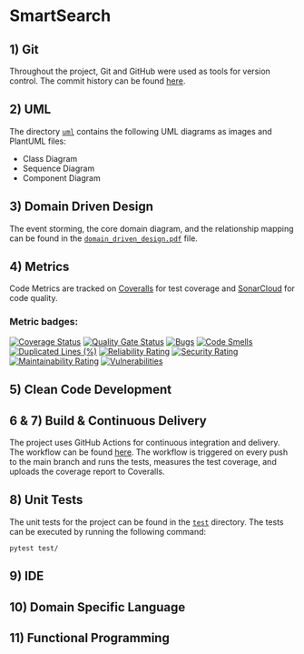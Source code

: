 # SmartSearch

## 1) Git
Throughout the project, Git and GitHub were used as tools for version control. 
The commit history can be found [here](https://github.com/bogdankostic/SmartSearch/commits/main/).

## 2) UML
The directory [`uml`](https://github.com/bogdankostic/SmartSearch/tree/main/uml) contains the following UML
diagrams as images and PlantUML files:
- Class Diagram
- Sequence Diagram
- Component Diagram


## 3) Domain Driven Design
The event storming, the core domain diagram, and the relationship mapping can be found in the
[`domain_driven_design.pdf`](https://github.com/bogdankostic/SmartSearch/blob/main/domain_driven_design.pdf) file.


## 4) Metrics 
Code Metrics are tracked on [Coveralls](https://coveralls.io/github/bogdankostic/SmartSearch) for test coverage 
and [SonarCloud](https://sonarcloud.io/project/overview?id=bogdankostic_SmartSearch) for code quality. 

### Metric badges:

[![Coverage Status](https://coveralls.io/repos/github/bogdankostic/SmartSearch/badge.svg?branch=main)](https://coveralls.io/github/bogdankostic/SmartSearch?branch=main)
[![Quality Gate Status](https://sonarcloud.io/api/project_badges/measure?project=bogdankostic_SmartSearch&metric=alert_status)](https://sonarcloud.io/summary/new_code?id=bogdankostic_SmartSearch)
[![Bugs](https://sonarcloud.io/api/project_badges/measure?project=bogdankostic_SmartSearch&metric=bugs)](https://sonarcloud.io/summary/new_code?id=bogdankostic_SmartSearch)
[![Code Smells](https://sonarcloud.io/api/project_badges/measure?project=bogdankostic_SmartSearch&metric=code_smells)](https://sonarcloud.io/summary/new_code?id=bogdankostic_SmartSearch)
[![Duplicated Lines (%)](https://sonarcloud.io/api/project_badges/measure?project=bogdankostic_SmartSearch&metric=duplicated_lines_density)](https://sonarcloud.io/summary/new_code?id=bogdankostic_SmartSearch)
[![Reliability Rating](https://sonarcloud.io/api/project_badges/measure?project=bogdankostic_SmartSearch&metric=reliability_rating)](https://sonarcloud.io/summary/new_code?id=bogdankostic_SmartSearch)
[![Security Rating](https://sonarcloud.io/api/project_badges/measure?project=bogdankostic_SmartSearch&metric=security_rating)](https://sonarcloud.io/summary/new_code?id=bogdankostic_SmartSearch)
[![Maintainability Rating](https://sonarcloud.io/api/project_badges/measure?project=bogdankostic_SmartSearch&metric=sqale_rating)](https://sonarcloud.io/summary/new_code?id=bogdankostic_SmartSearch)
[![Vulnerabilities](https://sonarcloud.io/api/project_badges/measure?project=bogdankostic_SmartSearch&metric=vulnerabilities)](https://sonarcloud.io/summary/new_code?id=bogdankostic_SmartSearch)

## 5) Clean Code Development

## 6 & 7) Build & Continuous Delivery
The project uses GitHub Actions for continuous integration and delivery. The workflow can be found
[here](https://github.com/bogdankostic/SmartSearch/blob/main/.github/workflows/build.yml). The workflow is triggered 
on every push to the main branch and runs the tests, measures the test coverage, and uploads the coverage report to Coveralls.


## 8) Unit Tests
The unit tests for the project can be found in the [`test`](https://github.com/bogdankostic/SmartSearch/tree/main/test) directory.
The tests can be executed by running the following command:
```
pytest test/
```

## 9) IDE

## 10) Domain Specific Language

## 11) Functional Programming
